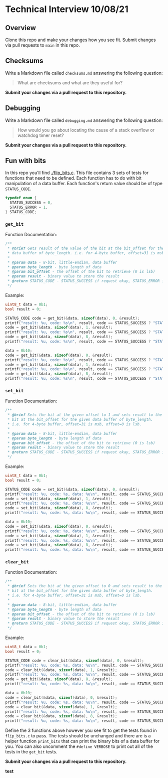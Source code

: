 # Technical Interview 10/08/21

## Overview

Clone this repo and make your changes how you see fit. Submit changes via pull requests to `main` in this repo.

## Checksums

Write a Markdown file called `checksums.md` answering the following question:

> What are checksums and what are they useful for?

__Submit your changes via a pull request to this repository.__

## Debugging

Write a Markdown file called `debugging.md` answering the following question:

> How would you go about locating the cause of a stack overflow or watchdog timer reset?

__Submit your changes via a pull request to this repository.__

## Fun with bits

In this repo you'll find [./flip_bits.c](./flip_bits.c). This file contains 3 sets of tests for functions that need to be defined. Each function has to do with bit manipulation of a data buffer. Each function's return value should be of type `STATUS_CODE`.

```c
typedef enum {
  STATUS_SUCCESS = 0,
  STATUS_ERROR = 1,
} STATUS_CODE;
```

### `get_bit`

Function Documentation:

```c
/**
 * @brief Gets result of the value of the bit at the bit_offset for the given
 * data buffer of byte_length. i.e. for 4-byte buffer, offset=31 is msb, offset=0 is lsb.
 * 
 * @param data - 8-bit, little-endian, data buffer
 * @param byte_length - byte length of data
 * @param bit_offset - the offset of the bit to retrieve (0 is lsb)
 * @param result - binary value to store the result
 * @return STATUS_CODE - STATUS_SUCCESS if request okay, STATUS_ERROR if out of bounds request
 */
```

Example:

```c
uint8_t data = 0b1;
bool result = 0;

STATUS_CODE code = get_bit(&data, sizeof(data), 0, &result);
printf("result: %u, code: %s\n", result, code == STATUS_SUCCESS ? "STATUS_SUCCESS" : "STATUS_ERROR"); // result=1, code == STATUS_SUCCESS
code = get_bit(&data, sizeof(data), 1, &result);
printf("result: %u, code: %s\n", result, code == STATUS_SUCCESS ? "STATUS_SUCCESS" : "STATUS_ERROR"); // result=0, code == STATUS_SUCCESS
code = get_bit(&data, sizeof(data), 8, &result);
printf("result: %u, code: %s\n", result, code == STATUS_SUCCESS ? "STATUS_SUCCESS" : "STATUS_ERROR"); // result=0 (unchanged), code == STATUS_ERROR

data = 0b10;
code = get_bit(&data, sizeof(data), 0, &result);
printf("result: %u, code: %s\n", result, code == STATUS_SUCCESS ? "STATUS_SUCCESS" : "STATUS_ERROR"); // result=0, code == STATUS_SUCCESS
code = get_bit(&data, sizeof(data), 1, &result);
printf("result: %u, code: %s\n", result, code == STATUS_SUCCESS ? "STATUS_SUCCESS" : "STATUS_ERROR"); // result=1, code == STATUS_SUCCESS
code = get_bit(&data, sizeof(data), 8, &result);
printf("result: %u, code: %s\n", result, code == STATUS_SUCCESS ? "STATUS_SUCCESS" : "STATUS_ERROR"); // result=1 (unchanged), code == STATUS_ERROR
```

### `set_bit`

Function Documentation:

```c
/**
 * @brief Sets the bit at the given offset to 1 and sets result to the value of the
 * bit at the bit_offset for the given data buffer of byte_length.
 * i.e. for 4-byte buffer, offset=31 is msb, offset=0 is lsb.
 * 
 * @param data - 8-bit, little-endian, data buffer
 * @param byte_length - byte length of data
 * @param bit_offset - the offset of the bit to retrieve (0 is lsb)
 * @param result - binary value to store the result
 * @return STATUS_CODE - STATUS_SUCCESS if request okay, STATUS_ERROR if out of bounds request
 */
```

Example:

```c
uint8_t data = 0b1;
bool result = 0;

STATUS_CODE code = set_bit(&data, sizeof(data), 0, &result);
printf("result: %u, code: %s, data: %u\n", result, code == STATUS_SUCCESS ? "STATUS_SUCCESS" : "STATUS_ERROR", data); // result=1, code == STATUS_SUCCESS, data=1
code = set_bit(&data, sizeof(data), 1, &result);
printf("result: %u, code: %s, data: %u\n", result, code == STATUS_SUCCESS ? "STATUS_SUCCESS" : "STATUS_ERROR", data); // result=0, code == STATUS_SUCCESS, data=3
code = set_bit(&data, sizeof(data), 8, &result);
printf("result: %u, code: %s, data: %u\n", result, code == STATUS_SUCCESS ? "STATUS_SUCCESS" : "STATUS_ERROR", data); // result=0 (unchanged), code == STATUS_ERROR, data=3 (unchanged)

data = 0b10;
code = set_bit(&data, sizeof(data), 0, &result);
printf("result: %u, code: %s, data: %u\n", result, code == STATUS_SUCCESS ? "STATUS_SUCCESS" : "STATUS_ERROR", data); // result=0, code == STATUS_SUCCESS, data=3
code = set_bit(&data, sizeof(data), 1, &result);
printf("result: %u, code: %s, data: %u\n", result, code == STATUS_SUCCESS ? "STATUS_SUCCESS" : "STATUS_ERROR", data); // result=1, code == STATUS_SUCCESS, data=3
code = set_bit(&data, sizeof(data), 8, &result);
printf("result: %u, code: %s, data: %u\n", result, code == STATUS_SUCCESS ? "STATUS_SUCCESS" : "STATUS_ERROR", data); // result=1 (unchanged), code == STATUS_ERROR, data=3 (unchanged)
```

### `clear_bit`

Function Documentation:

```c
/**
 * @brief Sets the bit at the given offset to 0 and sets result to the value of the
 * bit at the bit_offset for the given data buffer of byte_length.
 * i.e. for 4-byte buffer, offset=31 is msb, offset=0 is lsb.
 * 
 * @param data - 8-bit, little-endian, data buffer
 * @param byte_length - byte length of data
 * @param bit_offset - the offset of the bit to retrieve (0 is lsb)
 * @param result - binary value to store the result
 * @return STATUS_CODE - STATUS_SUCCESS if request okay, STATUS_ERROR if out of bounds request
 */
```

Example:

```c
uint8_t data = 0b1;
bool result = 0;

STATUS_CODE code = clear_bit(&data, sizeof(data), 0, &result);
printf("result: %u, code: %s, data: %u\n", result, code == STATUS_SUCCESS ? "STATUS_SUCCESS" : "STATUS_ERROR", data); // result=0, code == STATUS_SUCCESS, data=0
code = clear_bit(&data, sizeof(data), 1, &result);
printf("result: %u, code: %s, data: %u\n", result, code == STATUS_SUCCESS ? "STATUS_SUCCESS" : "STATUS_ERROR", data); // result=0, code == STATUS_SUCCESS, data=0
code = get_bit(&data, sizeof(data), 8, &result);
printf("result: %u, code: %s, data: %u\n", result, code == STATUS_SUCCESS ? "STATUS_SUCCESS" : "STATUS_ERROR", data); // result=0 (unchanged), code == STATUS_ERROR, data=0 (unchanged)

data = 0b10;
code = clear_bit(&data, sizeof(data), 0, &result);
printf("result: %u, code: %s, data: %u\n", result, code == STATUS_SUCCESS ? "STATUS_SUCCESS" : "STATUS_ERROR", data); // result=0, code == STATUS_SUCCESS, data=2
code = clear_bit(&data, sizeof(data), 1, &result);
printf("result: %u, code: %s, data: %u\n", result, code == STATUS_SUCCESS ? "STATUS_SUCCESS" : "STATUS_ERROR", data); // result=0, code == STATUS_SUCCESS, data=0
code = clear_bit(&data, sizeof(data), 8, &result);
printf("result: %u, code: %s, data: %u\n", result, code == STATUS_SUCCESS ? "STATUS_SUCCESS" : "STATUS_ERROR", data); // result=0 (unchanged), code == STATUS_ERROR, data=0 (unchanged)
```

Define the 3 functions above however you see fit to get the tests found in `flip_bits.c` to pass. The tests should be unchanged and there are is a helper function `print_bits` that can print the binary bits of a data buffer for you. You can also uncomment the `#define VERBOSE` to print out all of the tests in the `get_bit` tests.

__Submit your changes via a pull request to this repository.__

__test__